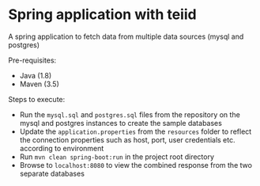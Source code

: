 # Spring application with teiid

A spring application to fetch data from multiple data sources (mysql and postgres)


Pre-requisites:

- Java (1.8)
- Maven (3.5)


Steps to execute: 

- Run the `mysql.sql` and `postgres.sql` files from the repository on the mysql and postgres instances to create the sample databases
- Update the `application.properties` from the `resources` folder to reflect the connection properties such as host, port, user credentials etc. according to environment
- Run `mvn clean spring-boot:run` in the project root directory
- Browse to `localhost:8080` to view the combined response from the two separate databases
